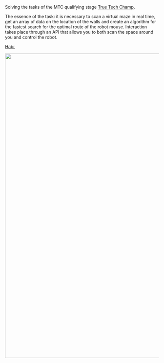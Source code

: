 Solving the tasks of the MTC qualifying stage <a href="https://truetecharena.ru/contests/truetechchamp-track-2#/"> True Tech Champ</a>. 

The essence of the task: it is necessary to scan a virtual maze in real time, get an array 
of data on the location of the walls and create an algorithm for the fastest search for the 
optimal route of the robot mouse. Interaction takes place through an API that allows you to both scan the space around you and control the robot.

<a href="https://habr.com/ru/companies/ru_mts/articles/849444/"> Habr</a>

<img align="center" src="https://github.com/user-attachments/assets/523df948-24f0-48a8-ae4e-72005d681b9d" width="1000" />
